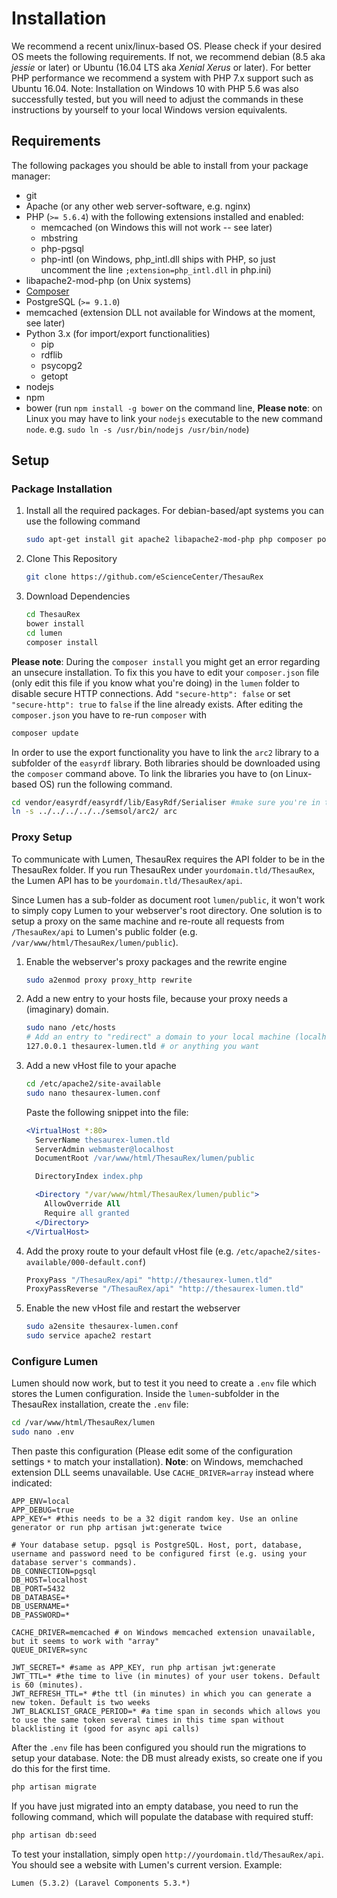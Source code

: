 # Installation
We recommend a recent unix/linux-based OS. Please check if your desired OS meets the following requirements. If not, we recommend debian (8.5 aka _jessie_ or later) or Ubuntu (16.04 LTS aka _Xenial Xerus_ or later). For better PHP performance we recommend a system with PHP 7.x support such as Ubuntu 16.04. Note: Installation on Windows 10 with PHP 5.6 was also successfully tested, but you will need to adjust the commands in these instructions by yourself to your local Windows version equivalents.

## Requirements
The following packages you should be able to install from your package manager:
- git
- Apache (or any other web server-software, e.g. nginx)
- PHP (`>= 5.6.4`) with the following extensions installed and enabled:
  - memcached (on Windows this will not work -- see later)
  - mbstring
  - php-pgsql
  - php-intl (on Windows, php_intl.dll ships with PHP, so just uncomment the line `;extension=php_intl.dll` in php.ini)
- libapache2-mod-php (on Unix systems)
- [Composer](https://getcomposer.org)
- PostgreSQL (`>= 9.1.0`)
- memcached (extension DLL not available for Windows at the moment, see later)
- Python 3.x (for import/export functionalities)
  - pip
  - rdflib
  - psycopg2
  - getopt
- nodejs
- npm
- bower (run `npm install -g bower` on the command line, **Please note**: on Linux you may have to link your `nodejs` executable to the new command `node`. e.g. `sudo ln -s /usr/bin/nodejs /usr/bin/node`)

## Setup
### Package Installation

1. Install all the required packages. For debian-based/apt systems you can use the following command

    ```bash
    sudo apt-get install git apache2 libapache2-mod-php php composer postgresql php-pgsql php-intl php-memcached php-mbstring memcached python3 python-pip python-rdflib python-psycopg2 nodejs npm
    ```

2. Clone This Repository

    ```bash
    git clone https://github.com/eScienceCenter/ThesauRex
    ```

3. Download Dependencies

    ```bash
    cd ThesauRex
    bower install
    cd lumen
    composer install
    ```

**Please note**: During the `composer install` you might get an error regarding an unsecure installation. To fix this you have to edit your `composer.json` file (only edit this file if you know what you're doing) in the `lumen` folder to disable secure HTTP connections. Add `"secure-http": false` or set `"secure-http": true` to `false` if the line already exists. After editing the `composer.json` you have to re-run `composer` with
```bash
composer update
```

In order to use the export functionality you have to link the `arc2` library to a subfolder of the `easyrdf` library. Both libraries should be downloaded using the `composer` command above. To link the libraries you have to (on Linux-based OS) run the following command.
```bash
cd vendor/easyrdf/easyrdf/lib/EasyRdf/Serialiser #make sure you're in the correct folder
ln -s ../../../../../semsol/arc2/ arc
```

### Proxy Setup
To communicate with Lumen, ThesauRex requires the API folder to be in the ThesauRex folder. If you run ThesauRex under `yourdomain.tld/ThesauRex`, the Lumen API has to be `yourdomain.tld/ThesauRex/api`.

Since Lumen has a sub-folder as document root `lumen/public`, it won't work to simply copy Lumen to your webserver's root directory.
One solution is to setup a proxy on the same machine and re-route all requests from `/ThesauRex/api` to Lumen's public folder (e.g. `/var/www/html/ThesauRex/lumen/public`).

1. Enable the webserver's proxy packages and the rewrite engine

    ```bash
    sudo a2enmod proxy proxy_http rewrite
    ```

2. Add a new entry to your hosts file, because your proxy needs a (imaginary) domain.

    ```bash
    sudo nano /etc/hosts
    # Add an entry to "redirect" a domain to your local machine (localhost)
    127.0.0.1 thesaurex-lumen.tld # or anything you want
    ```

3. Add a new vHost file to your apache

    ```bash
    cd /etc/apache2/site-available
    sudo nano thesaurex-lumen.conf
    ```

    Paste the following snippet into the file:
    ```apache
    <VirtualHost *:80>
      ServerName thesaurex-lumen.tld
      ServerAdmin webmaster@localhost
      DocumentRoot /var/www/html/ThesauRex/lumen/public

      DirectoryIndex index.php

      <Directory "/var/www/html/ThesauRex/lumen/public">
        AllowOverride All
        Require all granted
      </Directory>
    </VirtualHost>
    ```

4. Add the proxy route to your default vHost file (e.g. `/etc/apache2/sites-available/000-default.conf`)

    ```apache
    ProxyPass "/ThesauRex/api" "http://thesaurex-lumen.tld"
    ProxyPassReverse "/ThesauRex/api" "http://thesaurex-lumen.tld"
    ```

5. Enable the new vHost file and restart the webserver

    ```bash
    sudo a2ensite thesaurex-lumen.conf
    sudo service apache2 restart
    ```

### Configure Lumen
Lumen should now work, but to test it you need to create a `.env` file which stores the Lumen configuration.
Inside the `lumen`-subfolder in the ThesauRex installation, create the `.env` file:
```bash
cd /var/www/html/ThesauRex/lumen
sudo nano .env
```

Then paste this configuration (Please edit some of the configuration settings `*` to match your installation). **Note**: on Windows, memchached extension DLL seems unavailable. Use `CACHE_DRIVER=array` instead where indicated:
```
APP_ENV=local
APP_DEBUG=true
APP_KEY=* #this needs to be a 32 digit random key. Use an online generator or run php artisan jwt:generate twice

# Your database setup. pgsql is PostgreSQL. Host, port, database, username and password need to be configured first (e.g. using your database server's commands).
DB_CONNECTION=pgsql
DB_HOST=localhost
DB_PORT=5432
DB_DATABASE=*
DB_USERNAME=*
DB_PASSWORD=*

CACHE_DRIVER=memcached # on Windows memcached extension unavailable, but it seems to work with "array"
QUEUE_DRIVER=sync

JWT_SECRET=* #same as APP_KEY, run php artisan jwt:generate
JWT_TTL=* #the time to live (in minutes) of your user tokens. Default is 60 (minutes).
JWT_REFRESH_TTL=* #the ttl (in minutes) in which you can generate a new token. Default is two weeks
JWT_BLACKLIST_GRACE_PERIOD=* #a time span in seconds which allows you to use the same token several times in this time span without blacklisting it (good for async api calls)
```

After the `.env` file has been configured you should run the migrations to setup your database. Note: the DB must already exists, so create one if you do this for the first time.
```bash
php artisan migrate
```

If you have just migrated into an empty database, you need to run the following command, which will populate the database with required stuff:
```bash
php artisan db:seed
```

To test your installation, simply open `http://yourdomain.tld/ThesauRex/api`. You should see a website with Lumen's current version.
Example:
```
Lumen (5.3.2) (Laravel Components 5.3.*)
```
